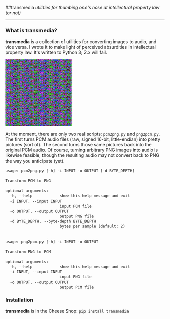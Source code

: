 ##transmedia
*utilities for thumbing one's nose at intellectual property law (or not)*

___

### What is **transmedia**?

**transmedia** is a collection of utilities for converting images to audio, and vice versa. I wrote it to make light of perceived absurdities in intellectual property law. It's written to Python 3; 2.x will fail.

![Example PNG output](https://raw.githubusercontent.com/jonnystorm/transmedia/master/examples/sine.png)

At the moment, there are only two real scripts: ```pcm2png.py``` and ```png2pcm.py```. The first turns PCM audio files (raw, signed 16-bit, little-endian) into pretty pictures (sort of). The second turns those same pictures back into the original PCM audio. Of course, turning arbitrary PNG images into audio is likewise feasible, though the resulting audio may not convert back to PNG the way you anticipate (yet).

    usage: pcm2png.py [-h] -i INPUT -o OUTPUT [-d BYTE_DEPTH]

    Transform PCM to PNG

    optional arguments:
      -h, --help            show this help message and exit
      -i INPUT, --input INPUT
                            input PCM file
      -o OUTPUT, --output OUTPUT
                            output PNG file
      -d BYTE_DEPTH, --byte-depth BYTE_DEPTH
                            bytes per sample (default: 2)

    
    usage: png2pcm.py [-h] -i INPUT -o OUTPUT

    Transform PNG to PCM

    optional arguments:
      -h, --help            show this help message and exit
      -i INPUT, --input INPUT
                            input PNG file
      -o OUTPUT, --output OUTPUT
                            output PCM file

### Installation

**transmedia** is in the Cheese Shop: ```pip install transmedia```
